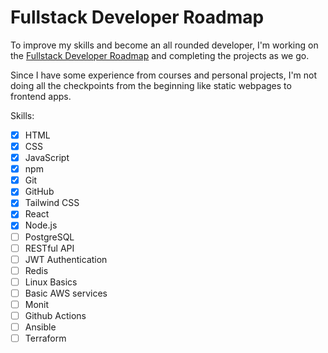 # Fullstack Developer Roadmap

To improve my skills and become an all rounded developer, I'm working on the [Fullstack Developer Roadmap](https://roadmap.sh/full-stack) and completing the projects as we go.

Since I have some experience from courses and personal projects, I'm not doing all the checkpoints from the beginning like static webpages to frontend apps.


Skills:
- [x] HTML
- [x] CSS
- [x] JavaScript
- [x] npm
- [x] Git
- [x] GitHub
- [x] Tailwind CSS
- [x] React
- [x] Node.js
- [ ] PostgreSQL
- [ ] RESTful API
- [ ] JWT Authentication
- [ ] Redis
- [ ] Linux Basics
- [ ] Basic AWS services
- [ ] Monit
- [ ] Github Actions
- [ ] Ansible
- [ ] Terraform